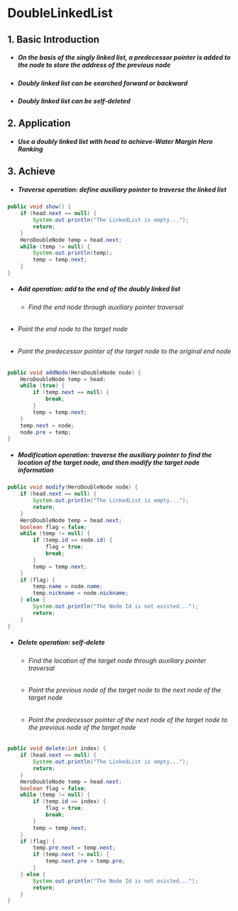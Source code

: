 # DoubleLinkedList

## 1. Basic Introduction

 - ##### On the basis of the singly linked list, a predecessor pointer is added to the node to store the address of the previous node

 - ##### Doubly linked list can be searched forward or backward

 - ##### Doubly linked list can be self-deleted

## 2. Application

 - ##### Use a doubly linked list with head to achieve-Water Margin Hero Ranking

## 3. Achieve

 - ##### Traverse operation: define auxiliary pointer to traverse the linked list

```java
public void show() {
    if (head.next == null) {
        System.out.println("The LinkedList is empty...");
        return;
    }
    HeroDoubleNode temp = head.next;
    while (temp != null) {
        System.out.println(temp);
        temp = temp.next;
    }
}
```



 - ##### Add operation: add to the end of the doubly linked list

   - ###### Find the end node through auxiliary pointer traversal

  - ###### Point the end node to the target node

  - ###### Point the predecessor pointer of the target node to the original end node

```java
public void addNode(HeroDoubleNode node) {
    HeroDoubleNode temp = head;
    while (true) {
        if (temp.next == null) {
            break;
        }
        temp = temp.next;
    }
    temp.next = node;
    node.pre = temp;
}
```



- ##### Modification operation: traverse the auxiliary pointer to find the location of the target node, and then modify the target node information

```java
public void modify(HeroDoubleNode node) {
    if (head.next == null) {
        System.out.println("The LinkedList is empty...");
        return;
    }
    HeroDoubleNode temp = head.next;
    boolean flag = false;
    while (temp != null) {
        if (temp.id == node.id) {
            flag = true;
            break;
        }
        temp = temp.next;
    }
    if (flag) {
        temp.name = node.name;
        temp.nickname = node.nickname;
    } else {
        System.out.println("The Node Id is not existed...");
        return;
    }
}
```



- ##### Delete operation: self-delete

  - ###### Find the location of the target node through auxiliary pointer traversal

  - ###### Point the previous node of the target node to the next node of the target node

  - ###### Point the predecessor pointer of the next node of the target node to the previous node of the target node

```java
public void delete(int index) {
    if (head.next == null) {
        System.out.println("The LinkedList is empty...");
        return;
    }
    HeroDoubleNode temp = head.next;
    boolean flag = false;
    while (temp != null) {
        if (temp.id == index) {
            flag = true;
            break;
        }
        temp = temp.next;
    }
    if (flag) {
        temp.pre.next = temp.next;
        if (temp.next != null) {
            temp.next.pre = temp.pre;
        }
    } else {
        System.out.println("The Node Id is not existed...");
        return;
    }
}
```

